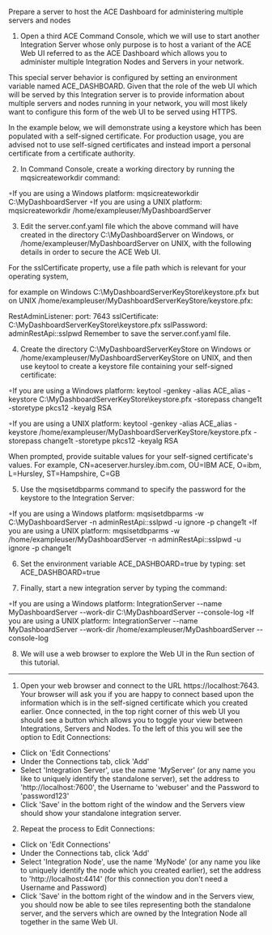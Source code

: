 Prepare a server to host the ACE Dashboard for administering multiple servers and nodes

1. Open a third ACE Command Console, which we will use to start another Integration Server whose only purpose is to host a variant of the ACE Web UI referred to as the ACE Dashboard which allows you to administer multiple Integration Nodes and Servers in your network. 

This special server behavior is configured by setting an environment variable named ACE_DASHBOARD. 
Given that the role of the web UI which will be served by this Integration server is to provide information about multiple servers and nodes running in your network, you will most likely want to configure this form of the web UI to be served using HTTPS.

In the example below, we will demonstrate using a keystore which has been populated with a self-signed certificate. For production usage, you are advised not to use self-signed certificates and instead import a personal certificate from a certificate authority. 

2. In Command Console, create a working directory by running the mqsicreateworkdir command:

◦If you are using a Windows platform: mqsicreateworkdir C:\MyDashboardServer
◦If you are using a UNIX platform: mqsicreateworkdir /home/exampleuser/MyDashboardServer

3. Edit the server.conf.yaml file which the above command will have created in the directory C:\MyDashboardServer on Windows, or /home/exampleuser/MyDashboardServer on UNIX, with the following details in order to secure the ACE Web UI. 

For the sslCertificate property, use a file path which is relevant for your operating system, 

for example on Windows C:\MyDashboardServerKeyStore\keystore.pfx 
but on UNIX /home/exampleuser/MyDashboardServerKeyStore/keystore.pfx:

RestAdminListener:
  port: 7643
  sslCertificate: C:\MyDashboardServerKeyStore\keystore.pfx
  sslPassword: adminRestApi::sslpwd
Remember to save the server.conf.yaml file. 

4. Create the directory C:\MyDashboardServerKeyStore on Windows or /home/exampleuser/MyDashboardServerKeyStore on UNIX, and then use keytool to create a keystore file containing your self-signed certificate:

◦If you are using a Windows platform: keytool -genkey -alias ACE_alias -keystore C:\MyDashboardServerKeyStore\keystore.pfx -storepass change1t -storetype pkcs12 -keyalg RSA

◦If you are using a UNIX platform: keytool -genkey -alias ACE_alias -keystore /home/exampleuser/MyDashboardServerKeyStore/keystore.pfx -storepass change1t -storetype pkcs12 -keyalg RSA

When prompted, provide suitable values for your self-signed certificate's values. For example, CN=aceserver.hursley.ibm.com, OU=IBM ACE, O=ibm, L=Hursley, ST=Hampshire, C=GB 

5. Use the mqsisetdbparms command to specify the password for the keystore to the Integration Server:

◦If you are using a Windows platform: mqsisetdbparms -w C:\MyDashboardServer -n adminRestApi::sslpwd -u ignore -p change1t
◦If you are using a UNIX platform: mqsisetdbparms -w /home/exampleuser/MyDashboardServer -n adminRestApi::sslpwd -u ignore -p change1t

6. Set the environment variable ACE_DASHBOARD=true by typing:
	set ACE_DASHBOARD=true 

7. Finally, start a new integration server by typing the command:

◦If you are using a Windows platform: IntegrationServer --name MyDashboardServer --work-dir C:\MyDashboardServer --console-log
◦If you are using a UNIX platform: IntegrationServer --name MyDashboardServer --work-dir /home/exampleuser/MyDashboardServer --console-log

8. We will use a web browser to explore the Web UI in the Run section of this tutorial. 

----------------------------------------------------------------------------------------


1. Open your web browser and connect to the URL https://localhost:7643. 
Your browser will ask you if you are happy to connect based upon the information which is in the self-signed certificate which you created earlier. 
Once connected, in the top right corner of this web UI you should see a button which allows you to toggle your view between Integrations, Servers and Nodes. 
To the left of this you will see the option to Edit Connections:

 - Click on 'Edit Connections'
 - Under the Connections tab, click 'Add'
 - Select 'Integration Server', use the name 'MyServer' (or any name you like to uniquely identify the standalone server), set the address to 'http://localhost:7600', the Username to 'webuser' and the Password to 'password123'
 - Click 'Save' in the bottom right of the window and the Servers view should show your standalone integration server. 

2. Repeat the process to Edit Connections:

 - Click on 'Edit Connections'
 - Under the Connections tab, click 'Add'
 - Select 'Integration Node', use the name 'MyNode' (or any name you like to uniquely identify the node which you created earlier), set the address to 'http://localhost:4414' (for this connection you don't need a Username and Password)
 - Click 'Save' in the bottom right of the window and in the Servers view, you should now be able to see tiles representing both the standalone server, and the servers which are owned by the Integration Node all together in the same Web UI. 

